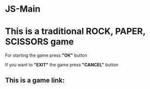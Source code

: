 # JS-Main
<h1>This is a traditional ROCK, PAPER, SCISSORS game</h1>
  <p>For starting the game press <strong>"OK"</strong> button</p>
  <p>If you want to <strong>"EXIT"</strong> the game press <strong>"CANCEL"</strong> button</p>
  
  <h2>This is a game link:
